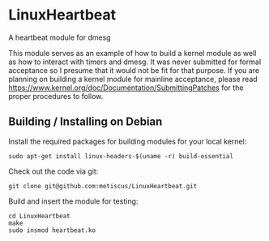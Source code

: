 # LinuxHeartbeat
A heartbeat module for dmesg

This module serves as an example of how to build a kernel module as well as how to interact with timers and dmesg. It was never submitted for formal acceptance so I presume that it would not be fit for that purpose. If you are planning on building a kernel module for mainline acceptance, please read https://www.kernel.org/doc/Documentation/SubmittingPatches for the proper procedures to follow.

## Building / Installing on Debian
Install the required packages for building modules for your local kernel:
```
sudo apt-get install linux-headers-$(uname -r) build-essential
```

Check out the code via git:
```
git clone git@github.com:metiscus/LinuxHeartbeat.git
```

Build and insert the module for testing:
```
cd LinuxHeartbeat
make
sudo insmod heartbeat.ko
```
